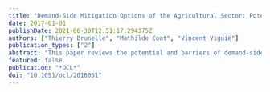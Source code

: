```yaml
---
title: "Demand-Side Mitigation Options of the Agricultural Sector: Potential, Barriers and Ways Forward"
date: 2017-01-01
publishDate: 2021-06-30T12:51:17.294375Z
authors: ["Thierry Brunelle", "Mathilde Coat", "Vincent Viguié"]
publication_types: ["2"]
abstract: "This paper reviews the potential and barriers of demand-side mitigation options in the agricultural sector based on the recent academic literature and on a survey conducted on a sample of 788 respondents living in France. The mitigation potential of such measures as reducing losses in the food supply chain and shifting diets toward less animal products is estimated to be particularly high, higher, in particular, than supply-side mitigation options. However, to ensure that these measures do not entail a reduction in protein intake, these estimations should consider both caloric and protein units, and take into account the digestibility differentials between protein sources. Our survey shows that people are relatively reluctant to eat more sustainably, preferring to reduce their emissions in other areas such as housing or equipment. This relative reluctance is mainly due to individual perceptions linked to health concerns, taste or habits. Some obstacles could easily be overcome through well-designed policies aiming to, for example, advertise a lower consumption of red meat for health benefits. National governments are, however, rather inactive on this topic, leaving the initiative to the civil society."
featured: false
publication: "*OCL*"
doi: "10.1051/ocl/2016051"
---
```


